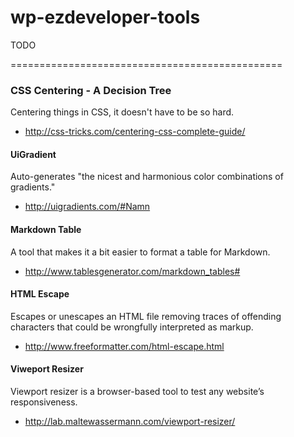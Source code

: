 wp-ezdeveloper-tools
====================

TODO

===============================================

### CSS Centering - A Decision Tree
Centering things in CSS, it doesn't have to be so hard.
- http://css-tricks.com/centering-css-complete-guide/

#### UiGradient 

Auto-generates "the nicest and harmonious color combinations of gradients."

- http://uigradients.com/#Namn


#### Markdown Table

A tool that makes it a bit easier to format a table for Markdown. 

- http://www.tablesgenerator.com/markdown_tables#



#### HTML Escape

Escapes or unescapes an HTML file removing traces of offending characters that could be wrongfully interpreted as markup.

- http://www.freeformatter.com/html-escape.html


#### Viweport Resizer

Viewport resizer is a browser-based tool to test any website’s responsiveness.

- http://lab.maltewassermann.com/viewport-resizer/

